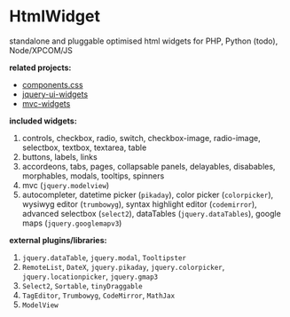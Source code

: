 # HtmlWidget

standalone and pluggable optimised html widgets for PHP, Python (todo), Node/XPCOM/JS


**related projects:**

*  [components.css](https://github.com/foo123/components.css)
*  [jquery-ui-widgets](https://github.com/foo123/jquery-ui-widgets)
*  [mvc-widgets](https://github.com/foo123/modelview-widgetss)


**included widgets:**

1. controls, checkbox, radio, switch, checkbox-image, radio-image, selectbox, textbox, textarea, table
2. buttons, labels, links
3. accordeons, tabs, pages, collapsable panels, delayables, disabables, morphables, modals, tooltips, spinners
4. mvc (`jquery.modelview`)
5. autocompleter, datetime picker (`pikaday`), color picker (`colorpicker`), wysiwyg editor (`trumbowyg`), syntax highlight editor (`codemirror`), advanced selectbox (`select2`), dataTables (`jquery.dataTables`), google maps (`jquery.googlemapv3`)


**external plugins/libraries:**

1. `jquery.dataTable`, `jquery.modal`, `Tooltipster`
2. `RemoteList`, `DateX`, `jquery.pikaday`, `jquery.colorpicker`, `jquery.locationpicker`, `jquery.gmap3`
3. `Select2`, `Sortable`, `tinyDraggable`
4. `TagEditor`, `Trumbowyg`, `CodeMirror`, `MathJax`
5. `ModelView`
